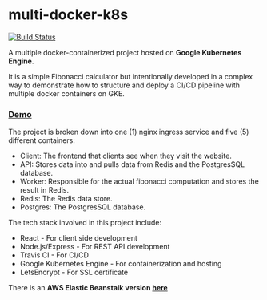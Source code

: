 # multi-docker-k8s
[![Build Status](https://travis-ci.org/theuncleshege/multi-docker-k8s.svg?branch=master)](https://travis-ci.org/theuncleshege/multi-docker-k8s)

A multiple docker-containerized project hosted on <b>Google Kubernetes Engine</b>.

It is a simple Fibonacci calculator but intentionally developed in a complex way to demonstrate how to structure and deploy a CI/CD pipeline with multiple docker containers on GKE.

### [Demo](https://multi-docker-k8s.tk)

The project is broken down into one (1) nginx ingress service and five (5) different containers:
- Client: The frontend that clients see when they visit the website.
- API: Stores data into and pulls data from Redis and the PostgresSQL database.
- Worker: Responsible for the actual fibonacci computation and stores the result in Redis.
- Redis: The Redis data store.
- Postgres: The PostgresSQL database.

The tech stack involved in this project include:
- React - For client side development
- Node.js/Express - For REST API development
- Travis CI - For CI/CD
- Google Kubernetes Engine - For containerization and hosting
- LetsEncrypt - For SSL certificate

There is an <b>AWS Elastic Beanstalk version [here](https://github.com/theuncleshege/multi-docker)</b>
